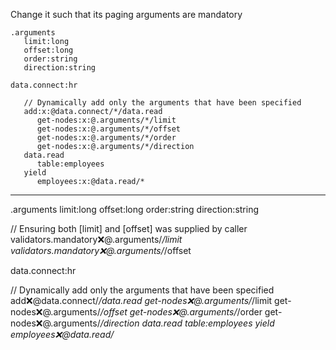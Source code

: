 Change it such that its paging arguments are mandatory

```hyperlambda
.arguments
   limit:long
   offset:long
   order:string
   direction:string

data.connect:hr

   // Dynamically add only the arguments that have been specified
   add:x:@data.connect/*/data.read
      get-nodes:x:@.arguments/*/limit
      get-nodes:x:@.arguments/*/offset
      get-nodes:x:@.arguments/*/order
      get-nodes:x:@.arguments/*/direction
   data.read
      table:employees
   yield
      employees:x:@data.read/*
```
---
.arguments
   limit:long
   offset:long
   order:string
   direction:string

// Ensuring both [limit] and [offset] was supplied by caller
validators.mandatory:x:@.arguments/*/limit
validators.mandatory:x:@.arguments/*/offset

data.connect:hr

   // Dynamically add only the arguments that have been specified
   add:x:@data.connect/*/data.read
      get-nodes:x:@.arguments/*/limit
      get-nodes:x:@.arguments/*/offset
      get-nodes:x:@.arguments/*/order
      get-nodes:x:@.arguments/*/direction
   data.read
      table:employees
   yield
      employees:x:@data.read/*

